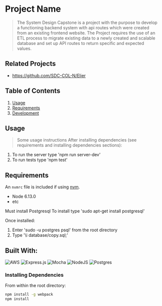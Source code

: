 # Project Name

> The System Design Capstone is a project with the purpose to develop a functioning backend system with api routes which were created from an existing frontend website. The Project requires the use of an ETL process to migrate existing data to a newly created and scalable database and set up API routes to return specific and expected values.

## Related Projects

  - https://github.com/SDC-COL-N/Elier

## Table of Contents

1. [Usage](#Usage)
1. [Requirements](#requirements)
1. [Development](#development)

## Usage

> Some usage instructions
After installing dependencies (see requirements and installing dependencies sections):

1. To run the server type 'npm run server-dev'
1. To run tests type 'npm test'

## Requirements

An `nvmrc` file is included if using [nvm](https://github.com/creationix/nvm).

- Node 6.13.0
- etc

Must install Postgresql
To install type 'sudo apt-get install postgresql'

Once installed:
1. Enter 'sudo -u postgres psql' from the root directory
1. Type '\i database/copy.sql;'

## Built With: 
![AWS](https://img.shields.io/badge/AWS-%23FF9900.svg?style=for-the-badge&logo=amazon-aws&logoColor=white)
![Express.js](https://img.shields.io/badge/express.js-%23404d59.svg?style=for-the-badge&logo=express&logoColor=%2361DAFB)
![Mocha](https://img.shields.io/badge/-mocha-%238D6748?style=for-the-badge&logo=mocha&logoColor=white)
![NodeJS](https://img.shields.io/badge/node.js-6DA55F?style=for-the-badge&logo=node.js&logoColor=white)
![Postgres](https://img.shields.io/badge/postgres-%23316192.svg?style=for-the-badge&logo=postgresql&logoColor=white)

### Installing Dependencies

From within the root directory:

```sh
npm install -g webpack
npm install
```

